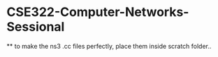 # CSE322-Computer-Networks-Sessional
** to make the ns3 .cc files perfectly, place them inside scratch folder..
